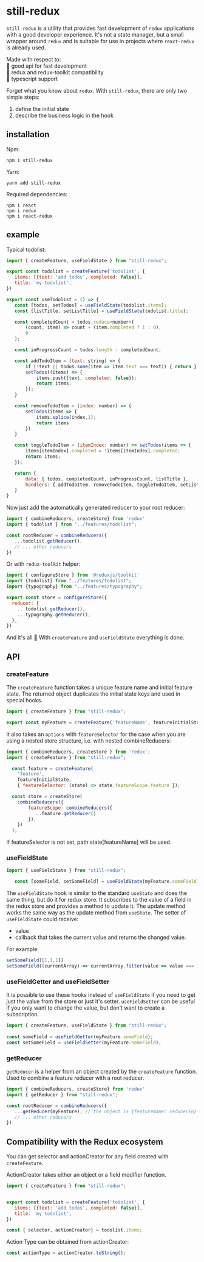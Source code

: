 # still-redux

`Still-redux` is a utility that provides fast development of `redux` applications with a good developer experience. It's not a state manager, but a small wrapper around `redux` and is suitable for use in projects where `react-redux` is already used.

Made with respect to:  
:star_struck: good api for fast development  
:raised_hands: redux and redux-toolkit compatibility  
:rocket: typescript support  

Forget what you know about `redux`. With `still-redux`, there are only two simple steps:
1) define the initial state
2) describe the business logic in the hook

## installation

Npm:
```
npm i still-redux
```

Yarn:
```
yarn add still-redux
```

Required dependencies:
```
npm i react
npm i redux
npm i react-redux
```

## example

Typical todolist:

```javascript
import { createFeature, useFieldState } from "still-redux";

export const todolist = createFeature('todolist', {
   items: [{text: 'add todos', completed: false}],
   title: 'my todolist',
})

export const useTodolist = () => {
   const [todos, setTodos] = useFieldState(todolist.items);
   const [listTitle, setListTitle] = useFieldState(todolist.title);

   const completedCount = todos.reduce<number>(
       (count, item) => count + (item.completed ? 1 : 0),
       0
   );

   const inProgressCount = todos.length - completedCount;

   const addTodoItem = (text: string) => {
       if (!text || todos.some(item => item.text === text)) { return }
       setTodos((items) => {
           items.push({text, completed: false});
           return items;
       });
   }

   const removeTodoItem = (index: number) => {
       setTodos(items => {
           items.splice(index,1);
           return items
       })
   }

   const toggleTodoItem = (itemIndex: number) => setTodos(items => {
       items[itemIndex].completed = !items[itemIndex].completed;
       return items;
   });

   return {
       data: { todos, completedCount, inProgressCount, listTitle },
       handlers: { addTodoItem, removeTodoItem, toggleTodoItem, setListTitle },
   }
}
```

Now just add the automatically generated reducer to your root reducer:

```javascript
import { combineReducers, createStore} from 'redux'
import { todolist } from "../features/todolist";

const rootReducer = combineReducers({
   ...todolist.getReducer(),
   // ... other reducers
})
```

Or with `redux-toolkit` helper:

```javascript
import { configureStore } from '@reduxjs/toolkit'
import {todolist} from "../features/todolist";
import {typography} from "../features/typography";

export const store = configureStore({
  reducer: {
    ...todolist.getReducer(),
    ...typography.getReducer(),
  },
})
```

And it's all :muscle: With `createFeature` and `useFieldState` everything is done.

## API

### createFeature

The `createFeature` function takes a unique feature name and initial feature state. The returned object duplicates the initial state keys and used in special hooks.

```javascript
import { createFeature } from "still-redux";

export const myFeature = createFeature('featureName', featureInitialState);
```

It also takes an `options` with `featureSelector` for the case when you are using a nested store structure, i.e. with nested combineReducers:

```javascript
import { combineReducers, createStore } from 'redux';
import { createFeature } from "still-redux";

  const feature = createFeature(
    'feature', 
    featureInitialState,
    { featureSelector: (state) => state.featureScope.feature });

  const store = createStore(
    combineReducers({
        featureScope: combineReducers({ 
          ...feature.getReducer() 
        }),
    })
  );
```

If featureSelector is not set, path state[featureName] will be used.

### useFieldState

```javascript
import { useFieldState } from "still-redux";

   const [someField, setSomeField] = useFieldState(myFeature.someField);
```

The `useFieldState` hook is similar to the standard `useState` and does the same thing, but do it for redux store. It subscribes to the value of a field in the redux store and provides a method to update it. The update method works the same way as the update method from `useState`. The setter of `useFieldState` could receive:

* value
* callback that takes the current value and returns the changed value.

For example:

```javascript
setSomeField([1,1,1])
setSomeField((currentArray) => currentArray.filter(value => value === 1)) // mutation is ok
```

### useFieldGetter and useFieldSetter

It is possible to use these hooks instead of `useFieldState` if you need to get just the value from the store or just it's setter. `useFieldSetter` can be useful if you only want to change the value, but don't want to create a subscription.

```javascript
import { createFeature, useFieldState } from "still-redux";
  
const someField = useFieldGetter(myFeature.someField);
const setSomeField = useFieldSetter(myFeature.someField);
```

### getReducer

`getReducer` is a helper from an object created by the `createFeature` function. Used to combine a feature reducer with a root reducer.

```javascript
import { combineReducers, createStore} from 'redux'
import { getReducer } from "still-redux";

const rootReducer = combineReducers({
   ...getReducer(myFeature), // the object is {featureName: reducerFn}
   // ... other reducers
})
```

## Compatibility with the Redux ecosystem

You can get selector and actionCreator for any field created with `createFeature`.

ActionCreator takes either an object or a field modifier function.

```javascript
import { createFeature } from "still-redux";


export const todolist = createFeature('todolist', {
   items: [{text: 'add todos', completed: false}],
   title: 'my todolist',
})

const { selector, actionCreator} = todolist.items;
```

Action Type can be obtained from actionCreator:

```javascript
const actionType = actionCreator.toString();
```
